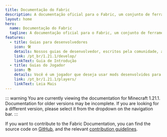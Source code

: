 ```yaml
---
title: Documentação do Fabric
description: A documentação oficial para o Fabric, um conjunto de ferramentas para mods de Minecraft.
layout: home
hero:
  name: Documentação do Fabric
  tagline: A documentação oficial para o Fabric, um conjunto de ferramentas para mods de Minecraft.
features:
  - title: Guias para desenvolvedores
    icon: 🛠️
    details: Nossos guias de desenvolvedor, escritos pela comunidade, abrangem uma variedade de tópicos desde a configuração de um ambiente de desenvolvimento até tópicos mais avançados, como renderização e networking.
    link: /pt_br/1.21.1/develop/
    linkText: Guia de Introdução
  - title: Guias do Jogador
    icon: 📚
    details: Você é um jogador que deseja usar mods desenvolvidos para o Fabric? Nossos guias de jogador irão te ajudar. Esses guias te ajudarão a baixar, instalar e solucionar problemas com mods do Fabric.
    link: /pt_br/1.21.1/players/
    linkText: Leia Mais
---
```


::: warning
You are currently viewing the documentation for Minecraft 1.21.1.
Documentation for older versions may be incomplete.
If you are looking for a different version, please select it from the dropdown on the navigation bar.
:::

If you want to contribute to the Fabric Documentation, you can find the source code on [GitHub](https://github.com/FabricMC/fabric-docs), and the relevant [contribution guidelines](./contributing).
